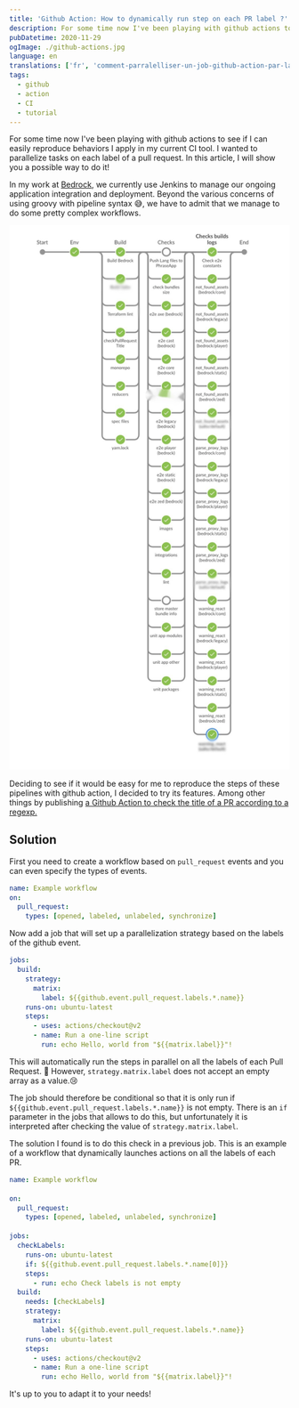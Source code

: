 ```yaml
---
title: 'Github Action: How to dynamically run step on each PR label ?'
description: For some time now I've been playing with github actions to see if I can easily reproduce behaviors I apply in my current CI tool. I wanted to parallelize tasks on each label of a pull request.
pubDatetime: 2020-11-29
ogImage: ./github-actions.jpg
language: en
translations: ['fr', 'comment-parralelliser-un-job-github-action-par-label']
tags:
  - github
  - action
  - CI
  - tutorial
---
```


For some time now I've been playing with github actions to see if I can easily reproduce behaviors I apply in my current CI tool.
I wanted to parallelize tasks on each label of a pull request.
In this article, I will show you a possible way to do it!

In my work at [Bedrock](https://www.bedrockstreaming.com/), we currently use Jenkins to manage our ongoing application integration and deployment.
Beyond the various concerns of using groovy with pipeline syntax 😅, we have to admit that we manage to do some pretty complex workflows.

![example of complex Continous Integration workflow](./ci.jpg)

Deciding to see if it would be easy for me to reproduce the steps of these pipelines with github action, I decided to try its features.
Among other things by publishing [a Github Action to check the title of a PR according to a regexp.](https://github.com/Slashgear/action-check-pr-title)

## Solution

First you need to create a workflow based on `pull_request` events and you can even specify the types of events.

```yaml
name: Example workflow
on:
  pull_request:
    types: [opened, labeled, unlabeled, synchronize]
```

Now add a job that will set up a parallelization strategy based on the labels of the github event.

```yaml
jobs:
  build:
    strategy:
      matrix:
        label: ${{github.event.pull_request.labels.*.name}}
    runs-on: ubuntu-latest
    steps:
      - uses: actions/checkout@v2
      - name: Run a one-line script
        run: echo Hello, world from "${{matrix.label}}"!
```

This will automatically run the steps in parallel on all the labels of each Pull Request. 🎉
However, `strategy.matrix.label` does not accept an empty array as a value.😢

The job should therefore be conditional so that it is only run if `${{github.event.pull_request.labels.*.name}}` is not empty.
There is an `if` parameter in the jobs that allows to do this, but unfortunately it is interpreted after checking the value of `strategy.matrix.label`.

The solution I found is to do this check in a previous job.
This is an example of a workflow that dynamically launches actions on all the labels of each PR.

```yaml
name: Example workflow

on:
  pull_request:
    types: [opened, labeled, unlabeled, synchronize]

jobs:
  checkLabels:
    runs-on: ubuntu-latest
    if: ${{github.event.pull_request.labels.*.name[0]}}
    steps:
      - run: echo Check labels is not empty
  build:
    needs: [checkLabels]
    strategy:
      matrix:
        label: ${{github.event.pull_request.labels.*.name}}
    runs-on: ubuntu-latest
    steps:
      - uses: actions/checkout@v2
      - name: Run a one-line script
        run: echo Hello, world from "${{matrix.label}}"!
```

It's up to you to adapt it to your needs!
